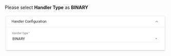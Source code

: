 Please select **Handler Type** as **BINARY**

![image](/images/user-guide/integrations/udp/binary-handler-configuration.png)
